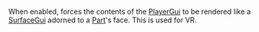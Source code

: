 When enabled, forces the contents of the [PlayerGui](https://developer.roblox.com/en-us/api-reference/class/PlayerGui) to be rendered like a [SurfaceGui](https://developer.roblox.com/en-us/api-reference/class/SurfaceGui) adorned to a [Part](https://developer.roblox.com/en-us/api-reference/class/Part)'s face. This is used for VR.